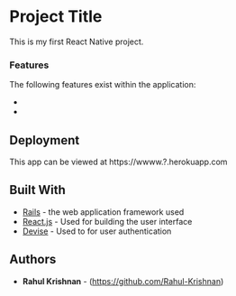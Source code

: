 # Project Title

This is my first React Native project.

### Features

The following features exist within the application:

-
-

## Deployment

This app can be viewed at https://wwww.?.herokuapp.com

## Built With

* [Rails](http://rubyonrails.org/) - the web application framework used
* [React.js](https://facebook.github.io/react/) - Used for building the user interface
* [Devise](https://rometools.github.io/rome/) - Used to for user authentication

## Authors

* **Rahul Krishnan** - (https://github.com/Rahul-Krishnan)
